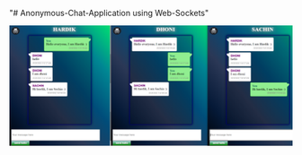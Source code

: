 "# Anonymous-Chat-Application using Web-Sockets" 

![alt text](https://github.com/Hardik-Ghori/Anonymous-Chat-Application/blob/main/Screenshots/image.png)
